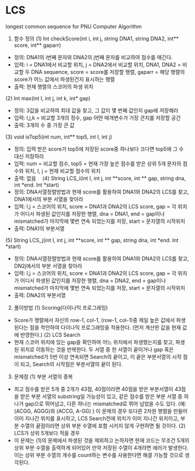 # LCS
longest common sequence for PNU Computer Algorithm

1.	함수 정의
(1)	Int checkScore(int i, int j, string DNA1, string DNA2, int** score, int** gaparr)
-	정의: DNA1의 i번째 문자와 DNA2의 j번째 문자를 비교하여 점수를 매긴다.
-	입력: i = DNA1에서 비교할 위치, j = DNA2에서 비교할 위치, DNA1, DNA2 = 비교할 두 DNA sequence, score = score를 저장할 행렬, gaparr = 해당 행렬의 score가 어느 값에서 파생된건지 표시하는 행렬
-	출력: 현재 행렬의 스코어의 파생 위치

(2)	Int max(int I, int j, int k, int* gap)
-	정의: 3값을 비교하여 최대 값을 찾고, 그 값이 몇 번째 값인지 gap에 저장해라
-	입력: I,j,k = 비교할 3개의 정수, gap 어떤 매개변수가 가장 큰지를 저장할 공간
-	출력: 3개의 수 중 가장 큰 값

(3)	void isTop5(int num, int** top5, int I, int j)
-	정의: 입력 받은 score가 top5에 저장된 score중 하나보다 크다면 top5에 그 수 대신 저장하라
-	입력: num = 비교할 점수, top5 = 현재 가장 높은 점수를 받은 상위 5개 문자의 점수와 위치, I, j = 현재 비교할 점수의 위치
-	출력: 없음 
(4)	String LCS_i(int I, int j, int **score, int ** gap, string dna, int *end. Int *start)
-	정의: DNA서열정렬방법과 현재 score를 활용하여 DNA1와 DNA2의 LCS를 찾고, DNA1에서의 부분 서열을 찾아라
-	입력: I,j = 스코어의 위치, score = DNA1과 DNA2의 LCS score, gap = 각 위치가 어디서 파생된 값인지를 저장한 행렬, dna = DNA1, end = gap이나 mismatched가 마지막에 몇번 연속 되었는지를 저장, start = 문자열의 시작위치
-	출력: DNA1의 부분서열

(5)	String LCS_j(int I, int j, int **score, int ** gap, string dna, int *end. Int *start)
-	정의: DNA서열정렬방법과 현재 score를 활용하여 DNA1와 DNA2의 LCS를 찾고, DN2j에서의 부분 서열을 찾아라
-	입력: I,j = 스코어의 위치, score = DNA1과 DNA2의 LCS score, gap = 각 위치가 어디서 파생된 값인지를 저장한 행렬, dna = DNA2, end = gap이나 mismatched가 마지막에 몇번 연속 되었는지를 저장, start = 문자열의 시작위치
-	출력: DNA2의 부분서열
2.	풀이방법
(1)	Scoring(다이나믹 프로그래밍)
-	Score가 행렬에서 자신의 row-1, col-1, (row-1, col-1)중 제일 높은 값에서 파생된다는 점을 착안하여 다이나믹 프로그래밍을 적용한다. (먼저 계산한 값을 현재 값에 반영한다.)
(2)	LCS Search
-	현재 스코어 위치에 있는 gap을 확인하여 어느 위치에서 파생했는지를 찾고, 파생된 위치로 이동하는 것을 반복한다. 두 서열 중 한 서열이 끝이거나 gap 혹은 mismatched가 5번 이상 연속되면 Search의 끝이고, 이 끝은 부분서열의 시작 점이 되고, Search의 시작점은 부분서열의 끝이 된다. 
3.	문제점
(1)	부분 서열의 중복
-	최고 점수를 받은 5개 중 2개가 43점, 40점이라면 40점을 받은 부분서열이 43점을 받은 부분 서열의 substring일 가능성이 있고, 같은 점수를 받은 부분 서열 중 하나가 gap으로 뛰어넘고, 다른 하나는 mismatched로 뛰어 넘었을 수도 있다. (예: (ACGG, AGGG)와 (ACCG, A-GG) ) 이 문제의 경우 또다른 2차원 행렬을 만들어 이미 지나간 위치를 표시하고, LCS Search전에 위치가 이미 지나간 위치이고, 부분 수열의 끝점이라면 상위 부분 수열에 포함 시키지 않게 구현하면 될 것이다.
(2)	LCS가 상위 5개보다 적을 경우
-	이 문제는 (1)의 문제에서 파생된 것을 제외하고 논하자면 현재 코드는 무조건 5개의 상위 부분 수열을 출력하게 되어있어 만약 저장된 수열이 4개라면 에러가 발생한다. 이는 상위 부분 수열의 개수를 count하는 변수를 사용한다면 해결 가능할 것으로 생각된다.
